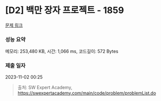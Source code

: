 # [D2] 백만 장자 프로젝트 - 1859 

[문제 링크](https://swexpertacademy.com/main/code/problem/problemDetail.do?contestProbId=AV5LrsUaDxcDFAXc) 

### 성능 요약

메모리: 253,480 KB, 시간: 1,066 ms, 코드길이: 572 Bytes

### 제출 일자

2023-11-02 00:25



> 출처: SW Expert Academy, https://swexpertacademy.com/main/code/problem/problemList.do